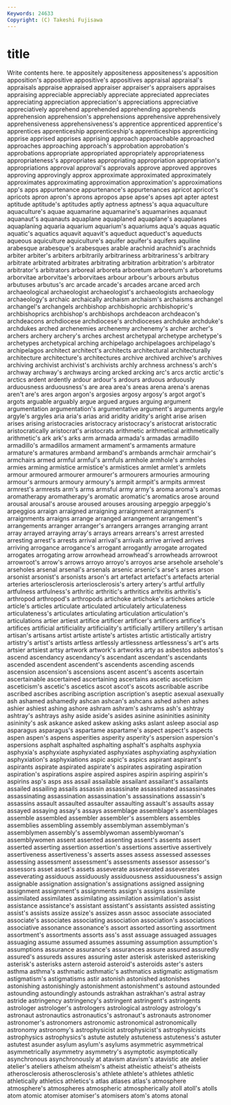 ```yaml
---
Keywords: 24633 
Copyright: (C) Takeshi Fujisawa
---
```


# title

Write contents here.
te appositely
appositeness appositeness's apposition apposition's appositive appositive's appositives appraisal appraisal's appraisals
appraise appraised appraiser appraiser's appraisers appraises appraising appreciable appreciably appreciate
appreciated appreciates appreciating appreciation appreciation's appreciations appreciative appreciatively apprehend apprehended
apprehending apprehends apprehension apprehension's apprehensions apprehensive apprehensively apprehensiveness apprehensiveness's apprentice
apprenticed apprentice's apprentices apprenticeship apprenticeship's apprenticeships apprenticing apprise apprised apprises
apprising approach approachable approached approaches approaching approach's approbation approbation's approbations
appropriate appropriated appropriately appropriateness appropriateness's appropriates appropriating appropriation appropriation's appropriations
approval approval's approvals approve approved approves approving approvingly approx approximate
approximated approximately approximates approximating approximation approximation's approximations app's apps appurtenance
appurtenance's appurtenances apricot apricot's apricots apron apron's aprons apropos apse
apse's apses apt apter aptest aptitude aptitude's aptitudes aptly aptness
aptness's aqua aquaculture aquaculture's aquae aquamarine aquamarine's aquamarines aquanaut aquanaut's
aquanauts aquaplane aquaplaned aquaplane's aquaplanes aquaplaning aquaria aquarium aquarium's aquariums
aqua's aquas aquatic aquatic's aquatics aquavit aquavit's aqueduct aqueduct's aqueducts
aqueous aquiculture aquiculture's aquifer aquifer's aquifers aquiline arabesque arabesque's arabesques
arable arachnid arachnid's arachnids arbiter arbiter's arbiters arbitrarily arbitrariness arbitrariness's
arbitrary arbitrate arbitrated arbitrates arbitrating arbitration arbitration's arbitrator arbitrator's arbitrators
arboreal arboreta arboretum arboretum's arboretums arborvitae arborvitae's arborvitaes arbour arbour's
arbours arbutus arbutuses arbutus's arc arcade arcade's arcades arcane arced
arch archaeological archaeologist archaeologist's archaeologists archaeology archaeology's archaic archaically archaism
archaism's archaisms archangel archangel's archangels archbishop archbishopric archbishopric's archbishoprics archbishop's
archbishops archdeacon archdeacon's archdeacons archdiocese archdiocese's archdioceses archduke archduke's archdukes
arched archenemies archenemy archenemy's archer archer's archers archery archery's arches
archest archetypal archetype archetype's archetypes archetypical arching archipelago archipelagoes archipelago's
archipelagos architect architect's architects architectural architecturally architecture architecture's architectures archive
archived archive's archives archiving archivist archivist's archivists archly archness archness's
arch's archway archway's archways arcing arcked arcking arc's arcs arctic
arctic's arctics ardent ardently ardour ardour's ardours arduous arduously arduousness
arduousness's are area area's areas arena arena's arenas aren't are's
ares argon argon's argosies argosy argosy's argot argot's argots arguable
arguably argue argued argues arguing argument argumentation argumentation's argumentative argument's
arguments argyle argyle's argyles aria aria's arias arid aridity aridity's
aright arise arisen arises arising aristocracies aristocracy aristocracy's aristocrat aristocratic
aristocratically aristocrat's aristocrats arithmetic arithmetical arithmetically arithmetic's ark ark's arks
arm armada armada's armadas armadillo armadillo's armadillos armament armament's armaments
armature armature's armatures armband armband's armbands armchair armchair's armchairs armed
armful armful's armfuls armhole armhole's armholes armies arming armistice armistice's
armistices armlet armlet's armlets armour armoured armourer armourer's armourers armouries
armouring armour's armours armoury armoury's armpit armpit's armpits armrest armrest's
armrests arm's arms armsful army army's aroma aroma's aromas aromatherapy
aromatherapy's aromatic aromatic's aromatics arose around arousal arousal's arouse aroused
arouses arousing arpeggio arpeggio's arpeggios arraign arraigned arraigning arraignment arraignment's
arraignments arraigns arrange arranged arrangement arrangement's arrangements arranger arranger's arrangers
arranges arranging arrant array arrayed arraying array's arrays arrears arrears's
arrest arrested arresting arrest's arrests arrival arrival's arrivals arrive arrived
arrives arriving arrogance arrogance's arrogant arrogantly arrogate arrogated arrogates arrogating
arrow arrowhead arrowhead's arrowheads arrowroot arrowroot's arrow's arrows arroyo arroyo's
arroyos arse arsehole arsehole's arseholes arsenal arsenal's arsenals arsenic arsenic's
arse's arses arson arsonist arsonist's arsonists arson's art artefact artefact's
artefacts arterial arteries arteriosclerosis arteriosclerosis's artery artery's artful artfully artfulness
artfulness's arthritic arthritic's arthritics arthritis arthritis's arthropod arthropod's arthropods artichoke
artichoke's artichokes article article's articles articulate articulated articulately articulateness articulateness's
articulates articulating articulation articulation's articulations artier artiest artifice artificer artificer's
artificers artifice's artifices artificial artificiality artificiality's artificially artillery artillery's artisan
artisan's artisans artist artiste artiste's artistes artistic artistically artistry artistry's
artist's artists artless artlessly artlessness artlessness's art's arts artsier artsiest
artsy artwork artwork's artworks arty as asbestos asbestos's ascend ascendancy
ascendancy's ascendant ascendant's ascendants ascended ascendent ascendent's ascendents ascending ascends
ascension ascension's ascensions ascent ascent's ascents ascertain ascertainable ascertained ascertaining
ascertains ascetic asceticism asceticism's ascetic's ascetics ascot ascot's ascots ascribable
ascribe ascribed ascribes ascribing ascription ascription's aseptic asexual asexually ash
ashamed ashamedly ashcan ashcan's ashcans ashed ashen ashes ashier ashiest
ashing ashore ashram ashram's ashrams ash's ashtray ashtray's ashtrays ashy
aside aside's asides asinine asininities asininity asininity's ask askance asked
askew asking asks aslant asleep asocial asp asparagus asparagus's aspartame
aspartame's aspect aspect's aspects aspen aspen's aspens asperities asperity asperity's
aspersion aspersion's aspersions asphalt asphalted asphalting asphalt's asphalts asphyxia asphyxia's
asphyxiate asphyxiated asphyxiates asphyxiating asphyxiation asphyxiation's asphyxiations aspic aspic's aspics
aspirant aspirant's aspirants aspirate aspirated aspirate's aspirates aspirating aspiration aspiration's
aspirations aspire aspired aspires aspirin aspiring aspirin's aspirins asp's asps
ass assail assailable assailant assailant's assailants assailed assailing assails assassin
assassinate assassinated assassinates assassinating assassination assassination's assassinations assassin's assassins assault
assaulted assaulter assaulting assault's assaults assay assayed assaying assay's assays
assemblage assemblage's assemblages assemble assembled assembler assembler's assemblers assembles assemblies
assembling assembly assemblyman assemblyman's assemblymen assembly's assemblywoman assemblywoman's assemblywomen assent
assented assenting assent's assents assert asserted asserting assertion assertion's assertions
assertive assertively assertiveness assertiveness's asserts asses assess assessed assesses assessing
assessment assessment's assessments assessor assessor's assessors asset asset's assets asseverate
asseverated asseverates asseverating assiduous assiduously assiduousness assiduousness's assign assignable assignation
assignation's assignations assigned assigning assignment assignment's assignments assign's assigns assimilate
assimilated assimilates assimilating assimilation assimilation's assist assistance assistance's assistant assistant's
assistants assisted assisting assist's assists assize assize's assizes assn assoc
associate associated associate's associates associating association association's associations associative assonance
assonance's assort assorted assorting assortment assortment's assortments assorts ass's asst
assuage assuaged assuages assuaging assume assumed assumes assuming assumption assumption's
assumptions assurance assurance's assurances assure assured assuredly assured's assureds assures
assuring aster asterisk asterisked asterisking asterisk's asterisks astern asteroid asteroid's
asteroids aster's asters asthma asthma's asthmatic asthmatic's asthmatics astigmatic astigmatism
astigmatism's astigmatisms astir astonish astonished astonishes astonishing astonishingly astonishment astonishment's
astound astounded astounding astoundingly astounds astrakhan astrakhan's astral astray astride
astringency astringency's astringent astringent's astringents astrologer astrologer's astrologers astrological astrology
astrology's astronaut astronautics astronautics's astronaut's astronauts astronomer astronomer's astronomers astronomic
astronomical astronomically astronomy astronomy's astrophysicist astrophysicist's astrophysicists astrophysics astrophysics's astute
astutely astuteness astuteness's astuter astutest asunder asylum asylum's asylums asymmetric
asymmetrical asymmetrically asymmetry asymmetry's asymptotic asymptotically asynchronous asynchronously at atavism
atavism's atavistic ate atelier atelier's ateliers atheism atheism's atheist atheistic
atheist's atheists atherosclerosis atherosclerosis's athlete athlete's athletes athletic athletically athletics
athletics's atlas atlases atlas's atmosphere atmosphere's atmospheres atmospheric atmospherically atoll
atoll's atolls atom atomic atomiser atomiser's atomisers atom's atoms atonal
